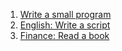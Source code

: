 1. [Write a small program](https://github.com/nook1208/leet_code/commit/72baa0842d8f2347bbda531ca1db7f60c11678a2)
2. [English: Write a script](https://github.com/nook1208/english/commit/dfa8467aff7009f798db39ae12f19662287be713)
3. [Finance: Read a book](https://github.com/nook1208/finance/commit/606a251777f05a9e642d61f8b0fb50f7d44c58d3)

